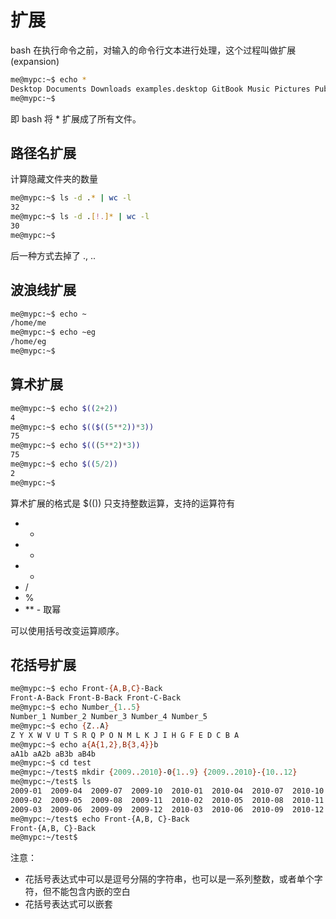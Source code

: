 # 扩展

bash 在执行命令之前，对输入的命令行文本进行处理，这个过程叫做扩展(expansion)

```bash
me@mypc:~$ echo *
Desktop Documents Downloads examples.desktop GitBook Music Pictures Public Templates test Videos
me@mypc:~$ 
```
即 bash 将 * 扩展成了所有文件。


## 路径名扩展


计算隐藏文件夹的数量
```bash
me@mypc:~$ ls -d .* | wc -l
32
me@mypc:~$ ls -d .[!.]* | wc -l
30
me@mypc:~$ 
```
后一种方式去掉了 ., ..

## 波浪线扩展

```bash
me@mypc:~$ echo ~
/home/me
me@mypc:~$ echo ~eg
/home/eg
me@mypc:~$
```

## 算术扩展
```bash
me@mypc:~$ echo $((2+2))
4
me@mypc:~$ echo $(($((5**2))*3))
75
me@mypc:~$ echo $(((5**2)*3))
75
me@mypc:~$ echo $((5/2))
2
me@mypc:~$ 
```

算术扩展的格式是 $(()) 只支持整数运算，支持的运算符有
- +
- -
- *
- /
- %
- \*\* - 取幂

可以使用括号改变运算顺序。

## 花括号扩展

```bash
me@mypc:~$ echo Front-{A,B,C}-Back
Front-A-Back Front-B-Back Front-C-Back
me@mypc:~$ echo Number_{1..5}
Number_1 Number_2 Number_3 Number_4 Number_5
me@mypc:~$ echo {Z..A}
Z Y X W V U T S R Q P O N M L K J I H G F E D C B A
me@mypc:~$ echo a{A{1,2},B{3,4}}b
aA1b aA2b aB3b aB4b
me@mypc:~$ cd test
me@mypc:~/test$ mkdir {2009..2010}-0{1..9} {2009..2010}-{10..12}
me@mypc:~/test$ ls
2009-01  2009-04  2009-07  2009-10  2010-01  2010-04  2010-07  2010-10
2009-02  2009-05  2009-08  2009-11  2010-02  2010-05  2010-08  2010-11
2009-03  2009-06  2009-09  2009-12  2010-03  2010-06  2010-09  2010-12
me@mypc:~/test$ echo Front-{A,B, C}-Back
Front-{A,B, C}-Back
me@mypc:~/test$ 
```

注意：
- 花括号表达式中可以是逗号分隔的字符串，也可以是一系列整数，或者单个字符，但不能包含内嵌的空白
- 花括号表达式可以嵌套